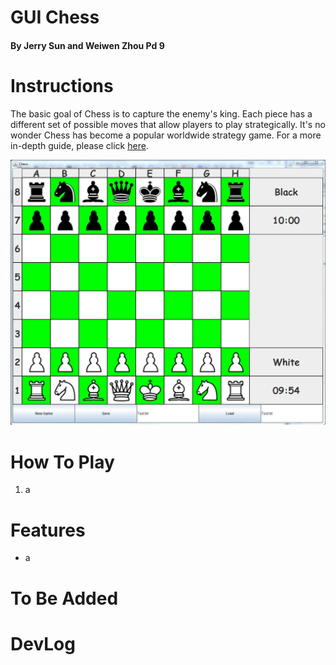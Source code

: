 # **GUI Chess**
#### By Jerry Sun and Weiwen Zhou Pd 9


# Instructions

The basic goal of Chess is to capture the enemy's king. Each piece has a different set of possible
moves that allow players to play strategically. It's no wonder Chess has become a popular worldwide
strategy game. For a more in-depth guide, please click [here](http://www.chesscorner.com/tutorial/learn.htm).

![GUI](Icons/GUI.png "GUI")

# How To Play
1. a

# Features

- a

# To Be Added

# DevLog

